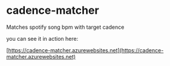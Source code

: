 # cadence-matcher
Matches spotify song bpm with target cadence

you can see it in action here:

[https://cadence-matcher.azurewebsites.net](https://cadence-matcher.azurewebsites.net)